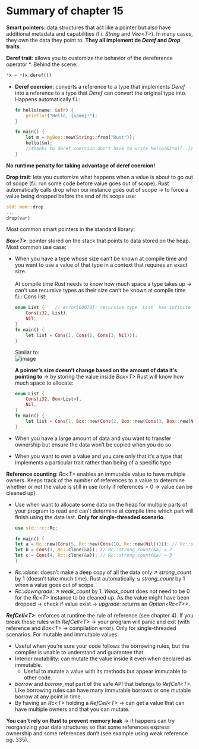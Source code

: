 # Summary of chapter 15
**Smart pointers**: data structures that act like a pointer but also have additional metadata and capabilities (f.i. _String_ and _Vec\<T\>_). In many cases, they own the data they point to. **They all implement de _Deref_ and _Drop_ traits**.

**Deref trait**: allows you to customize the behavior of the dereference operator *. Behind the scene: 
```rust 
*x = *(x.deref()) 
```
- **Deref coercion**: converts a reference to a type that implements _Deref_ into a reference to a type that _Deref_ can convert the original type into. Happens automatically f.i.:
    ```rust
    fn hello(name: &str) {
        println!("Hello, {name}!");
    }

    fn main() {
        let m = MyBox::new(String::from("Rust"));
        hello(&m);
        //thanks to deref coercion don't have to write hello(&(*m)[..]);
    }
    ```
**No runtime penalty for taking advantage of deref coercion!**


**Drop trait**: lets you customize what happens when a value is about to go out of scope (f.i. run some code before value goes out of scope).
Rust automatically calls drop when our instance goes out of scope -> to force a value being dropped before the end of its scope use:
```rust
std::mem::drop
...
drop(var)
```


Most common smart pointers in the standard library:

**_Box\<T\>_**: pointer stored on the stack that points to data stored on the heap. Most common use case:
-	When you have a type whose size can’t be known at compile time and you want to use a value of that type in a context that requires an exact size.\
\
  At compile time Rust needs to know how much space a type takes up -> can’t use recursive types as their size can’t be known at compile time f.i.: Cons list: 
    ```rust
    enum List {    // error[E0072]: recursive type `List` has infinite size
        Cons(i32, List),
        Nil,
    }
    fn main() {
        let list = Cons(1, Cons(2, Cons(3, Nil)));
    }
    ```
    Similar to:\
    ![image](https://user-images.githubusercontent.com/61462365/229295790-50f97a8d-c2cf-4770-8e67-7c18c2f0712d.png)

    **A pointer’s size doesn’t change based on the amount of data it’s pointing to** -> by storing the value inside _Box\<T\>_ Rust will know how much space to allocate:

    ```rust
    enum List {
        Cons(i32, Box<List>),
        Nil,
    }
    fn main() {
        let list = Cons(1, Box::new(Cons(2, Box::new(Cons(3, Box::new(Nil))))));
    }
    ```
-	When you have a large amount of data and you want to transfer ownership but ensure the data won’t be copied when you do so
-	When you want to own a value and you care only that it’s a type that implements a particular trait rather than being of a specific type

**Reference counting**: _Rc\<T\>_ enables an immutable value to have multiple owners. Keeps track of the number of references to a value to determine whether or not the value is still in use (only if references = 0 -> value can be cleaned up). 
- Use when want to allocate some data on the heap for multiple parts of your program to read and can’t determine at compile time which part will finish using the data last. **Only for single-threaded scenario**.
    ```rust
    use std::rc::Rc;
 
    fn main() {
    let a = Rc::new(Cons(5, Rc::new(Cons(10, Rc::new(Nil))))); // Rc::strong_count(&a) = 1
    let b = Cons(3, Rc::clone(&a)); // Rc::strong_count(&a) = 2
    let c = Cons(4, Rc::clone(&a)); // Rc::strong_count(&a) = 3
    }
    ```
- _Rc::clone_: doesn’t make a deep copy of all the data only ↗ _strong_count_ by 1 (doesn’t take much time). Rust automatically ↘ _strong_count_ by 1 when a value goes out of scope.
- _Rc::downgrade_: ↗ _weak_count_ by 1. _Weak_count_ does not need to be 0 for the _Rc\<T\>_ instance to be cleaned up. As the value might have been dropped -> check if value exist -> _upgrade_: returns an _Option\<Rc\<T\>\>_.

**_RefCell\<T\>_**: enforces at runtime the rule of reference (see chapter 4). If you break these rules with _RefCell\<T\>_ -> your program will panic and exit (with reference and _Box\<T\>_ -> compilation error). Only for single-threaded scenarios. For mutable and immutable values.
- Useful when you’re sure your code follows the borrowing rules, but the compiler is unable to understand and guarantee that. 
- Interior mutability: can mutate the value inside it even when declared as  immutable.
    - Useful to mutate a value with its methods but appear immutable to other code.
- _borrow_ and _borrow_mut_ part of the safe API that belongs to _RefCell\<T\>_. Like borrowing rules can have many immutable borrows or one mutable borrow at any point in time.
- By having an _Rc\<T\>_ holding a _RefCell\<T\>_ -> can get a value that can have multiple owners and that you can mutate.


**You can’t rely on Rust to prevent memory leak** -> if happens can try reorganizing your data structures so that some references express ownership and some references don’t (see example using weak reference pg. 335).
